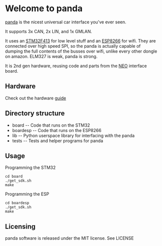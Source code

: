 Welcome to panda
======

[panda](http://github.com/commaai/panda) is the nicest universal car interface you've ever seen. 

It supports 3x CAN, 2x LIN, and 1x GMLAN.

It uses an [STM32F413](http://www.st.com/en/microcontrollers/stm32f413-423.html?querycriteria=productId=LN2004) for low level stuff and an [ESP8266](https://en.wikipedia.org/wiki/ESP8266) for wifi. They are connected over high speed SPI, so the panda is actually capable of dumping the full contents of the busses over wifi, unlike every other dongle on amazon. ELM327 is weak, panda is strong.

It is 2nd gen hardware, reusing code and parts from the [NEO](https://github.com/commaai/neo) interface board.

Hardware
------
Check out the hardware [guide](https://github.com/commaai/panda/raw/master/docs/guide.pdf)

Directory structure
------

- board      -- Code that runs on the STM32
- boardesp   -- Code that runs on the ESP8266
- lib        -- Python userspace library for interfacing with the panda
- tests      -- Tests and helper programs for panda

Usage
------

Programming the STM32
```
cd board
./get_sdk.sh
make
```

Programming the ESP
```
cd boardesp
./get_sdk.sh
make
```

Licensing
------

panda software is released under the MIT license. See LICENSE

